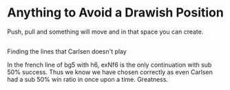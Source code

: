 # Anything to Avoid a Drawish Position

Push, pull and something will move and in that space you can create.

## 
Finding the lines that Carlsen doesn't play

In the french line of bg5 with h6, exNf6 is the only continuation with sub 50% success. Thus we know we have chosen correctly as even Carlsen had a sub 50% win ratio in once upon a time. Greatness.




